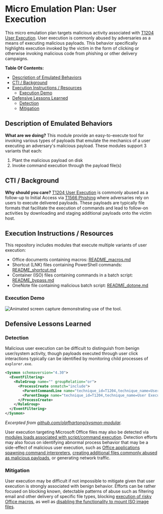 # Micro Emulation Plan: User Execution

This micro emulation plan targets malicious activity associated with [T1204 User
Execution](https://attack.mitre.org/techniques/T1204). User execution is
commonly abused by adversaries as a means of executing malicious payloads. This
behavior specifically highlights execution invoked by the victim in the form of
clicking or otherwise invoking malicious code from phishing or other delivery
campaigns.

**Table Of Contents:**

- [Description of Emulated Behaviors](#description-of-emulated-behaviors)
- [CTI / Background](#cti--background)
- [Execution Instructions / Resources](#execution-instructions--resources)
  - [Execution Demo](#execution-demo)
- [Defensive Lessons Learned](#defensive-lessons-learned)
  - [Detection](#detection)
  - [Mitigation](#mitigation)

## Description of Emulated Behaviors

**What are we doing?** This module provide an easy-to-execute tool for invoking
various types of payloads that emulate the mechanics of a user executing an
adversary's malicious payload. These modules support 3 variants that each:

1. Plant the malicious payload on disk
2. Invoke command execution through the payload file(s)

## CTI / Background

**Why should you care?** [T1204 User
Execution](https://attack.mitre.org/techniques/T1204) is commonly abused as a
follow-up to Initial Access via [T1566
Phishing](https://attack.mitre.org/techniques/T1566) where adversaries rely on
users to execute delivered payloads. These payloads are typically file formats
that facilitate the execution of commands and lead to follow-on activities by
downloading and staging additional payloads onto the victim host.

## Execution Instructions / Resources

This repository includes modules that execute multiple variants of user execution:

* Office documents containing macros: [README_macros.md](macros/README.md)
* Shortcut (LNK) files containing PowerShell commands:
  [README_shortcut.md](shortcut/README.md)
* Container (ISO) files containing commands in a batch script:
  [README_bypass.md](iso-bypass/README.md)
* OneNote file containing malicious batch script: [README_dotone.md](dot_one/README.md)

### Execution Demo

![Animated screen capture demonstrating use of the tool.](docs/iso.gif)

## Defensive Lessons Learned

### Detection

Malicious user execution can be difficult to distinguish from benign user/system
activity, though payloads executed through user click interactions typically can
be identified by monitoring child processes of `explorer.exe`.

```xml
<Sysmon schemaversion="4.30">
  <EventFiltering>
    <RuleGroup name="" groupRelation="or">
      <ProcessCreate onmatch="include">
        <ParentCommandLine name="technique_id=T1204,technique_name=User Execution" condition="is">C:\Windows\explorer.exe</ParentCommandLine>
        <ParentImage name="technique_id=T1204,technique_name=User Execution" condition="is">C:\Windows\explorer.exe</ParentImage>
      </ProcessCreate>
    </RuleGroup>
  </EventFiltering>
</Sysmon>
```
*Excerpted from
[github.com/olafhartong/sysmon-modular](https://github.com/olafhartong/sysmon-modular/blob/14f9b5a9ca8580d4a6b0b4ca0ea100e8fdc6fdda/1_process_creation/include_explorer.xml).*

User execution targeting Microsoft Office files may also be detected via
[modules loads associated with script/command
execution](https://github.com/SigmaHQ/sigma/blob/7fb8272f948cc0b528fe7bd36df36449f74b2266/rules/windows/image_load/image_load_susp_winword_vbadll_load.yml).
Detection efforts may also focus on identifying abnormal process behavior that
may be a side-effect of malicious user execution, such as [Office applications
spawning command
interpreters](https://github.com/SigmaHQ/sigma/blob/becf3baeb4f6313bf267f7e8d6e9808fc0fc059c/rules/windows/process_creation/proc_creation_win_office_shell.yml),
[creating additional files commonly abused as malicious
payloads](https://github.com/SigmaHQ/sigma/blob/82a875385a97c4bb7464750fca885b9257fff35a/rules-unsupported/file_event_executable_and_script_creation_by_office_using_file_ext.yml),
or generating network traffic.

### Mitigation

User execution may be difficult if not impossible to mitigate given that user
execution is strongly associated with benign behavior. Efforts can be rather
focused on blocking known, detectable patterns of abuse such as filtering email
and other delivery of specific file types, blocking [execution of risky Office
macros](https://techcommunity.microsoft.com/t5/microsoft-365-blog/helping-users-stay-safe-blocking-internet-macros-by-default-in/ba-p/3071805),
as well as [disabling the functionality to mount ISO image
files](https://docs.microsoft.com/answers/questions/414032/removing-mount-iso-image-functionality-by-gpo.html).
